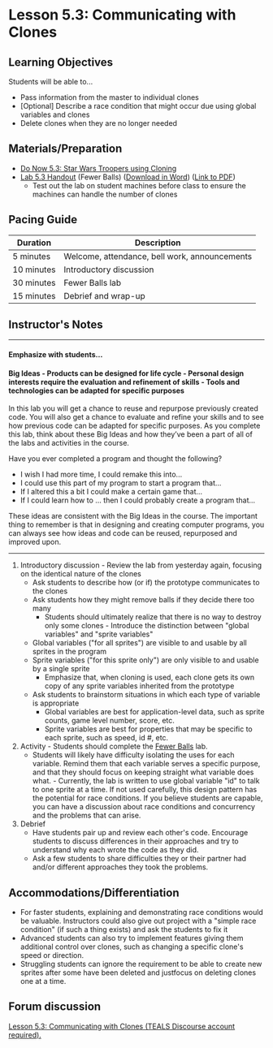 # Lesson 5.3: Communicating with Clones

## Learning Objectives

Students will be able to...
-   Pass information from the master to individual clones
-   [Optional] Describe a race condition that might occur due using global variables and clones
-   Delete clones when they are no longer needed

## Materials/Preparation

- [Do Now 5.3: Star Wars Troopers using Cloning](do_now_53.md)
- [Lab 5.3 Handout](lab_53.md) (Fewer Balls) ([Download in Word](https://tealsk12.gitbooks.io/introduction-to-computer-science/content/Unit%205%20Word/Lab%205.3%20Fewer%20Balls.docx)) ([Link to PDF](https://tealsk12.gitbooks.io/introduction-to-computer-science/content/Unit%205%20PDF/Lab%205.3%20Fewer%20Balls.pdf))
    * Test out the lab on student machines before class to ensure the machines can handle the number of clones

## Pacing Guide

| Duration   | Description                                   |
| ---------- | --------------------------------------------- |
| 5 minutes  | Welcome, attendance, bell work, announcements |
| 10 minutes | Introductory discussion                       |
| 30 minutes | Fewer Balls lab                       |
| 15 minutes | Debrief and wrap-up |

## Instructor's Notes

---

#### Emphasize with students...

#### Big Ideas - Products can be designed for life cycle - Personal design interests require the evaluation and refinement of skills - Tools and technologies can be adapted for specific purposes

In this lab you will get a chance to reuse and repurpose previously created code. You will also get a chance to evaluate and refine your skills and to see how previous code can be adapted for specific purposes. As you complete this lab, think about these Big Ideas and how they’ve been a part of all of the labs and activities in the course.

Have you ever completed a program and thought the following?
* I wish I had more time, I could remake this into...
* I could use this part of my program to start a program that...   
* If I altered this a bit I could make a certain game that...   
* If I could learn how to ... then I could probably create a program that...
   
These ideas are consistent with the Big Ideas in the course. The important thing to remember is that in designing and creating computer programs, you can always see how ideas and code can be reused, repurposed and improved upon.

---

1.   Introductory discussion
    -   Review the lab from yesterday again, focusing on the identical nature of the clones
        -   Ask students to describe how (or if) the prototype communicates to the clones
        -   Ask students how they might remove balls if they decide there too many
            -  Students should ultimately realize that there is no way to destroy only some clones
    -  Introduce the distinction between "global variables" and "sprite variables"
        -  Global variables ("for all sprites") are visible to and usable by all sprites in the program
        -  Sprite variables ("for this sprite only") are only visible to and usable by a single sprite
            -  Emphasize that, when cloning is used, each clone gets its own copy of any sprite variables inherited from the prototype
        -  Ask students to brainstorm situations in which each type of variable is appropriate
            -  Global variables are best for application-level data, such as sprite counts, game level number, score, etc.
            -  Sprite variables are best for properties that may be specific to each sprite, such as speed, id #, etc.
2.   Activity
    -   Students should complete the [Fewer Balls](lab_53.md) lab.
        - Students will likely have difficulty isolating the uses for each variable.  Remind them that each variable serves a specific purpose, and that they should focus on keeping straight what variable does what.
    -   Currently, the lab is written to use global variable "id" to talk to one sprite at a time. If not used carefully, this design pattern has the potential for race conditions. If you believe students are capable, you can have a discussion about race conditions and concurrency and the problems that can arise.
3. Debrief
    - Have students pair up and review each other's code.  Encourage students to discuss differences in their approaches and try to understand why each wrote the code as they did.
    - Ask a few students to share difficulties they or their partner had and/or different approaches they took the problems.

## Accommodations/Differentiation

-   For faster students, explaining and demonstrating race conditions would be valuable. Instructors could also give out project with a "simple race condition" (if such a thing exists) and ask the students to fix it
-   Advanced students can also try to implement features giving them additional control over clones, such as changing a specific clone's speed or direction.
-   Struggling students can ignore the requirement to be able to create new sprites after some have been deleted and justfocus on deleting clones one at a time.


## Forum discussion

<a href="http://forums.tealsk12.org/c/intro-unit-5-cloning/lesson-5-3-communicating-with-cloneslesson-5-3-c" target="_blank">
Lesson 5.3: Communicating with Clones (TEALS Discourse account required).</a>
